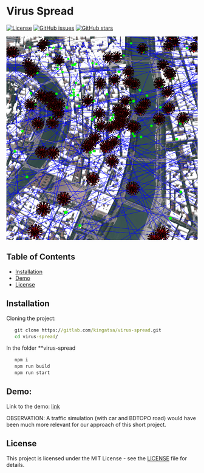 # Virus Spread

[![License](https://img.shields.io/badge/License-MIT-blue.svg)](LICENSE)
[![GitHub issues](https://img.shields.io/github/issues/username/repo.svg)](https://github.com/username/repo/issues)
[![GitHub stars](https://img.shields.io/github/stars/username/repo.svg)](https://github.com/username/repo/stargazers)




![website](./src/images/img.png)


## Table of Contents

- [Installation](#installation)
- [Demo](#demo)
- [License](#license)

## Installation

Cloning the project:
```cmd
   git clone https://gitlab.com/kingatsa/virus-spread.git
   cd virus-spread/
```

In the folder **virus-spread
```cmd
   npm i
   npm run build 
   npm run start
```

## Demo:

Link to the demo: [link](https://gtiazara.github.io/propagation_virus/)

   OBSERVATION: A traffic simulation (with car and BDTOPO road) would have been much more relevant for our approach of this short project.

## License

This project is licensed under the MIT License - see the [LICENSE](LICENSE) file for details.
